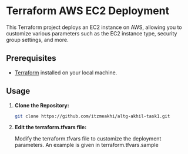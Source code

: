 # Terraform AWS EC2 Deployment

This Terraform project deploys an EC2 instance on AWS, allowing you to customize various parameters such as the EC2 instance type, security group settings, and more.

## Prerequisites

- [Terraform](https://www.terraform.io/) installed on your local machine.

## Usage

1. **Clone the Repository:**

   ```bash
   git clone https://github.com/itzmeakhi/altg-akhil-task1.git

2. **Edit the terraform.tfvars file:**

   Modify the terraform.tfvars file to customize the deployment parameters. An example is given in terraform.tfvars.sample
